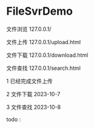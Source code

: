 # FileSvrDemo

文件浏览
127.0.0.1/

文件上传
127.0.0.1/upload.html

文件下载
127.0.0.1/download.html

文件查找
127.0.0.1/search.html


1 已经完成文件上传

2 文件下载 2023-10-7

3 文件查找 2023-10-8


todo :

